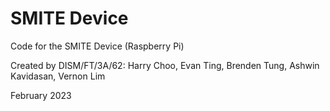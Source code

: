 # SMITE Device

Code for the SMITE Device (Raspberry Pi)

Created by DISM/FT/3A/62:
Harry Choo,
Evan Ting,
Brenden Tung,
Ashwin Kavidasan,
Vernon Lim

February 2023
